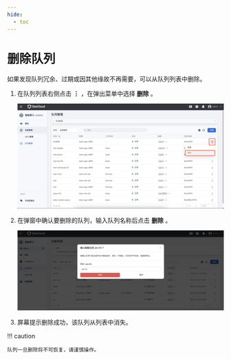 ```yaml
---
hide:
  - toc
---
```


# 删除队列

如果发现队列冗余、过期或因其他缘故不再需要，可以从队列列表中删除。

1. 在队列列表右侧点击 **⋮** ，在弹出菜单中选择 **删除** 。

    ![删除](../../images/q-delete01.png)

1. 在弹窗中确认要删除的队列，输入队列名称后点击 **删除** 。

    ![确认删除](../../images/delete02.png)

1. 屏幕提示删除成功，该队列从列表中消失。

!!! caution

    队列一旦删除将不可恢复，请谨慎操作。
